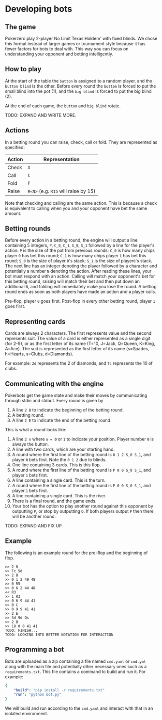 # Developing bots

## The game
Pokerzero play 2-player No Limit Texas Holdem' with fixed blinds. We chose this format 
instead of larger games or tournament style because it has fewer factors for bots to deal with.
This way you can focus on understanding your opponent and betting intelligently.

## How to play
At the start of the table the `button` is assigned to a random player, and the `button blind` is the other.
Before every round the `button` is forced to put the small blind into the pot (1),
and the `big blind` is forced to put the big blind (2).

At the end of each game, the `button` and `big blind` rotate.

TODO: EXPAND AND WRITE MORE.

## Actions
In a betting round you can raise, check, call or fold. They are represented as
specified:

|Action|Representation|
|----|----|
|Check|`X`|
|Call|`C`|
|Fold|`F`|
|Raise|`R<N>` (e.g. `R15` will raise by 15)|

Note that checking and calling are the same action. This is because a check
is equivalent to calling when you and your opponent have bet the same amount.

## Betting rounds
Before every action in a betting round, the engine will output a line containing 5
integers, `P`, `C_0`, `C_1`, `S_0`, `S_1` followed by a line for the player's action. `P` is the size of the pot from previous rounds; 
`C_0` is how many chips player `0` has bet this round; `C_1` is how many chips player `1` has bet this round;
`S_0` is the size of player `0`'s stack; `S_1` is the size of player`0`'s stack. The next line has an integer denoting the player followed by a character and potentially a number `N` denoting the action. After reading these lines, your bot must respond with an action. Calling will match your
opponent's bet for this betting round, raising will match their bet and then put down 
an additional `N`, and folding will immediately make you lose the round. A betting round ends
as soon as both players have made an action and a player calls.

Pre-flop, player `0` goes first. Post-flop in every other betting round, player `1` goes first.

## Representing cards
Cards are always 2 characters. The first represents value and the second represents suit. 
The value of a card is either represented as a single digit (for 2-9), or as the first letter of its name
(T=10, J=Jack, Q=Queen, K=King, A=Ace). The suit is represented as the first letter of its name 
(s=Spades, h=Hearts, s=Clubs, d=Diamonds).

For example:
`2d` represents the 2 of diamonds, and `Tc` represents the 10 of clubs.

## Communicating with the engine
Pokerbots get the game state and make their moves by communicating through stdin and stdout. Every round is given by
1. A line `2 B` to indicate the beginning of the betting round. 
2. A betting round.
3. A line `2 E` to indicate the end of the betting round.

This is what a round looks like:
1. A line `2 n` where `n = 0` or `1` to indicate your position. Player number `0` is always the button.
2. A line with two cards, which are your starting hand. 
3. A round where the first line of the betting round is `0 1 2 S_0 S_1`, and player `0` bets first. Note the `0 1 2` due to blinds.
7. One line containing 3 cards. This is this flop.
8. A round where the first line of the betting round is `P 0 0 S_0 S_1`, and player `1` bets first.
10. A line containing a single card. This is the turn.
11. A round where the first line of the betting round is `P 0 0 S_0 S_1`, and player `1` bets first.
12. A line containing a single card. This is the river.
13. There is a final round, and the game ends.
14. Your bot has the option to play another round against this opponent by outputting
`P`, or stop by outputting `Q`. If both players output `P` then there will be another round.

TODO: EXPAND AND FIX UP.

## Example
The following is an example round for the pre-flop and the beginning of flop.
```
>> 2 0
>> Tc 5d
>> 2 B
>> 0 1 2 49 48
>> 0 R5
>> 0 6 2 44 48
<< R3
>> 1 R3
>> 0 6 9 44 41
>> 0 C
>> 0 9 9 41 41
>> 2 E
>> 3d 9d Qs
>> 2 B
>> 18 0 0 41 41
TODO: FINISH...
TODO: LOOKING INTO BETTER NOTATION FOR INTERACTION
```

## Programming a bot
Bots are uploaded as a zip containing a file named `cmd.yaml` or `cmd.yml` along with the main file and potentially other necessary ones such as a `requirements.txt`. This file contains a 
command to build and run it. For example:

```yaml
{
    "build": "pip install -r requirements.txt"
    "run": "python bot.py"
}
```

We will build and run according to the `cmd.yaml` and interact with that in an isolated environment.
